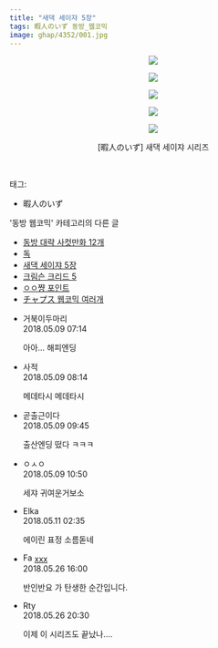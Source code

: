 ```yaml
---
title: "새댁 세이쟈 5장"
tags: 暇人のいず 동방_웹코믹
image: ghap/4352/001.jpg
---
```

<div class="article">
<p style="text-align: center; clear: none; float: none;"><img src="{{ site.nasurl }}/ghap/4352/001.jpg"/></p>
<p style="text-align: center; clear: none; float: none;"><img src="{{ site.nasurl }}/ghap/4352/002.jpg"/></p>
<p style="text-align: center; clear: none; float: none;"><img src="{{ site.nasurl }}/ghap/4352/003.jpg"/></p>
<p style="text-align: center; clear: none; float: none;"><img src="{{ site.nasurl }}/ghap/4352/004.jpg"/></p>
<p style="text-align: center; clear: none; float: none;"><img src="{{ site.nasurl }}/ghap/4352/005.jpg"/></p>
<p style="text-align: center; clear: none; float: none;">[暇人のいず] 새댁 세이쟈 시리즈</p>
<p style="text-align: center; clear: none; float: none;"><br/></p>
</div><div class="tagTrail">
<p>태그: </p>
<ul>
<li>暇人のいず</li>
</ul>
</div><div class="another">
<p>'동방 웹코믹' 카테고리의 다른 글</p>
<ul>
<li><a href="/2018-05-11-ghap_4357">동방 대략 사컷만화 12개</a></li>
<li><a href="/2018-05-11-ghap_4356">독</a></li>
<li><a href="/2018-05-09-ghap_4352">새댁 세이쟈 5장</a></li>
<li><a href="/2018-05-07-ghap_4351">크림슨 크리드 5</a></li>
<li><a href="/2018-04-24-ghap_4327">ㅇㅇ쨩 포인트</a></li>
<li><a href="/2018-04-24-ghap_4325">チャプス 웹코믹 여러개</a></li>
</ul>
</div><div class="cb_module cb_fluid">
<div class="cb_wrt cb_profile">
<div class="comment">
<ul>
<li class="cb_thumb_off" id="comment15252852">
<div class="cb_comment_area">
<div class="cb_info_area">
<div class="cb_section">
<span class="cb_nick_name">거북이두마리</span>
</div>
<div class="cb_section">
<span class="cb_date">2018.05.09 07:14 </span>
</div>
</div>
<div class="cb_dsc_comment">
<p class="cb_dsc">
											아아... 해피엔딩
										</p>
</div>
</div></li>
<li class="cb_thumb_off" id="comment15252872">
<div class="cb_comment_area">
<div class="cb_info_area">
<div class="cb_section">
<span class="cb_nick_name">사적</span>
</div>
<div class="cb_section">
<span class="cb_date">2018.05.09 08:14 </span>
</div>
</div>
<div class="cb_dsc_comment">
<p class="cb_dsc">
											메데타시 메데타시
										</p>
</div>
</div></li>
<li class="cb_thumb_off" id="comment15252910">
<div class="cb_comment_area">
<div class="cb_info_area">
<div class="cb_section">
<span class="cb_nick_name">곧출근이다</span>
</div>
<div class="cb_section">
<span class="cb_date">2018.05.09 09:45 </span>
</div>
</div>
<div class="cb_dsc_comment">
<p class="cb_dsc">
											출산엔딩 떴다 ㅋㅋㅋ
										</p>
</div>
</div></li>
<li class="cb_thumb_off" id="comment15252959">
<div class="cb_comment_area">
<div class="cb_info_area">
<div class="cb_section">
<span class="cb_nick_name">ㅇㅅㅇ</span>
</div>
<div class="cb_section">
<span class="cb_date">2018.05.09 10:50 </span>
</div>
</div>
<div class="cb_dsc_comment">
<p class="cb_dsc">
											세쟈 귀여운거보소
										</p>
</div>
</div></li>
<li class="cb_thumb_off" id="comment15253937">
<div class="cb_comment_area">
<div class="cb_info_area">
<div class="cb_section">
<span class="cb_nick_name">Elka</span>
</div>
<div class="cb_section">
<span class="cb_date">2018.05.11 02:35 </span>
</div>
</div>
<div class="cb_dsc_comment">
<p class="cb_dsc">
											에이린 표정 소름돋네
										</p>
</div>
</div></li>
<li class="cb_thumb_off" id="comment15262090">
<div class="cb_comment_area">
<div class="cb_info_area">
<div class="cb_section">
<span class="cb_nick_name"><img alt="Favicon of http://qksxodid12@naver.com" height="16" onerror="this.onerror=null;this.parentNode.removeChild(this)" src="http://naver.com/favicon.ico" width="16"/> <a href="http://qksxodid12@naver.com" onclick="return openLinkInNewWindow(this)">xxx</a></span>
</div>
<div class="cb_section">
<span class="cb_date">2018.05.26 16:00 </span>
</div>
</div>
<div class="cb_dsc_comment">
<p class="cb_dsc">
											반인반요 가 탄생한 순간입니다.
										</p>
</div>
</div></li>
<li class="cb_thumb_off" id="comment15262353">
<div class="cb_comment_area">
<div class="cb_info_area">
<div class="cb_section">
<span class="cb_nick_name">Rty</span>
</div>
<div class="cb_section">
<span class="cb_date">2018.05.26 20:30 </span>
</div>
</div>
<div class="cb_dsc_comment">
<p class="cb_dsc">
											이제 이 시리즈도 끝났나....
										</p>
</div>
</div></li>
</ul>
</div>
</div><!-- commentList close -->
</div>